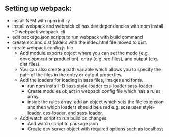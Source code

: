 ## Setting up webpack:

- install NPM with npm init -y
- install webpack and webpack cli has dev dependencies with npm install -D webpack webpack-cli
- edit package.json scripts to run webpack with build command
- create src and dist folders with the index.html file moved to dist.
- create webpack.config.js file
    - Add module.exports object where you can set the mode (e.g. development or production), entry (e.g. src files), and output (e.g. dist files).
    - You can also create a path variable which allows you to specify the path of the files in the entry or output properties. 
    - Add the loaders for loading in sass files, images and fonts.  
        - run npm install -D sass style-loader css-loader sass-loader
        - Create modules object in webpack.config file which has a rules array.
        - inside the rules array, add an object which sets the file extension and then which loaders should be used e.g. scss uses style-loader, css-loader, and sass-loader. 
    - Add watch script to run build on changes
        - Add watch script to package.json
        - Create dev server object with required options such as localhost